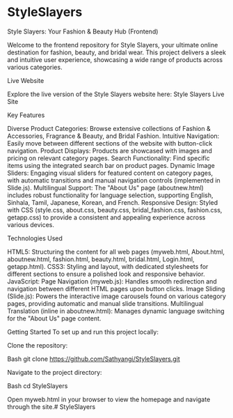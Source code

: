 # StyleSlayers
Style Slayers: Your Fashion & Beauty Hub (Frontend)

Welcome to the frontend repository for Style Slayers, your ultimate online destination for fashion, beauty, and bridal wear. This project delivers a sleek and intuitive user experience, showcasing a wide range of products across various categories.

Live Website

Explore the live version of the Style Slayers website here: Style Slayers Live Site

Key Features

Diverse Product Categories: Browse extensive collections of Fashion & Accessories, Fragrance & Beauty, and Bridal Fashion. Intuitive Navigation: Easily move between different sections of the website with button-click navigation. Product Displays: Products are showcased with images and pricing on relevant category pages. Search Functionality: Find specific items using the integrated search bar on product pages. Dynamic Image Sliders: Engaging visual sliders for featured content on category pages, with automatic transitions and manual navigation controls (implemented in Slide.js). Multilingual Support: The "About Us" page (aboutnew.html) includes robust functionality for language selection, supporting English, Sinhala, Tamil, Japanese, Korean, and French. Responsive Design: Styled with CSS (style.css, about.css, beauty.css, bridal_fashion.css, fashion.css, getapp.css) to provide a consistent and appealing experience across various devices.

Technologies Used

HTML5: Structuring the content for all web pages (myweb.html, About.html, aboutnew.html, fashion.html, beauty.html, bridal.html, Login.html, getapp.html). CSS3: Styling and layout, with dedicated stylesheets for different sections to ensure a polished look and responsive behavior. JavaScript: Page Navigation (myweb.js): Handles smooth redirection and navigation between different HTML pages upon button clicks. Image Sliding (Slide.js): Powers the interactive image carousels found on various category pages, providing automatic and manual slide transitions. Multilingual Translation (inline in aboutnew.html): Manages dynamic language switching for the "About Us" page content.

Getting Started To set up and run this project locally:

Clone the repository:

Bash git clone https://github.com/Sathyangi/StyleSlayers.git

Navigate to the project directory:

Bash cd StyleSlayers

Open myweb.html in your browser to view the homepage and navigate through the site.# StyleSlayers
